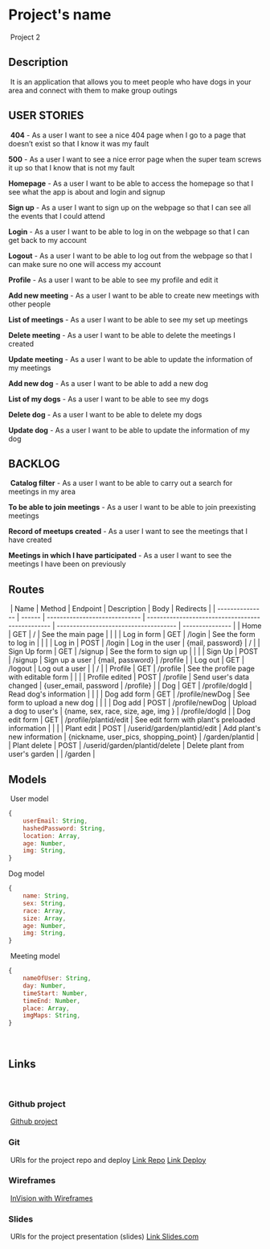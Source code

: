 
# Project's name
​
Project 2
​
## Description
​
It is an application that allows you to meet people who have dogs in your area and connect with them to make group outings
​
## USER STORIES
​
**404** - As a user I want to see a nice 404 page when I go to a page that doesn’t exist so that I know it was my fault
​

**500** - As a user I want to see a nice error page when the super team screws it up so that I know that is not my fault
​

**Homepage** - As a user I want to be able to access the homepage so that I see what the app is about and login and signup
​

**Sign up** - As a user I want to sign up on the webpage so that I can see all the events that I could attend
​

**Login** - As a user I want to be able to log in on the webpage so that I can get back to my account
​

**Logout** - As a user I want to be able to log out from the webpage so that I can make sure no one will access my account
​

**Profile** - As a user I want to be able to see my profile and edit it
​

**Add new meeting** - As a user I want to be able to create new meetings with other people
​

**List of meetings** - As a user I want to be able to see my set up meetings
​

**Delete meeting** - As a user I want to be able to delete the meetings I created
​

**Update meeting** - As a user I want to be able to update the information of my meetings
​

**Add new dog** - As a user I want to be able to add a new dog
​

**List of my dogs** - As a user I want to be able to see my dogs
​

**Delete dog** - As a user I want to be able to delete my dogs
​

**Update dog** - As a user I want to be able to update the information of my dog
​

## BACKLOG
​
**Catalog filter** - As a user I want to be able to carry out a search for meetings in my area
​

**To be able to join meetings** - As a user I want to be able to join preexisting meetings
​

**Record of meetups created** - As a user I want to see the meetings that I have created
​

**Meetings in which I have participated** - As a user I want to see the meetings I have been on previously
​

## Routes
​
| Name            | Method | Endpoint                      | Description                                      | Body                                  | Redirects       |
| --------------- | ------ | ----------------------------- | ------------------------------------------------ | ------------------------------------- | --------------- |
| Home            | GET    | /                             | See the main page                                |                                       |                 |
| Log in form     | GET    | /login                        | See the form to log in                           |                                       |                 |
| Log in          | POST   | /login                        | Log in the user                                  | {mail, password}                      | /               |
| Sign Up form    | GET    | /signup                       | See the form to sign up                          |                                       |                 |
| Sign Up         | POST   | /signup                       | Sign up a user                                   | {mail, password}                      | /profile        |
| Log out         | GET   | /logout                       | Log out a user                                   |                                       | /               |
| Profile         | GET    | /profile                      | See the profile page with editable form          |                                       |                 |
| Profile edited  | POST   | /profile                      | Send user's data changed                         | {user_email, password                 | /profile}       |
| Dog             | GET    | /profile/dogId                | Read dog's information                           |                                       |                   |
| Dog add form  | GET    | /profile/newDog                   | See form to upload a new dog                   |                                       |                 |
| Dog add       | POST   | /profile/newDog                   | Upload a dog to user's                         | {name, sex, race, size, age, img } | /profile/dogId |
| Dog edit form | GET    | /profile/plantid/edit          | See edit form with plant's preloaded information |                                       |                 |
| Plant edit      | POST   | /userid/garden/plantid/edit   | Add plant's new information                      | {nickname, user_pics, shopping_point} | /garden/plantid |
| Plant delete    | POST   | /userid/garden/plantid/delete | Delete plant from user's garden                  |                                       | /garden         |
​
## Models
​
User model
​
```js
{
    userEmail: String,
    hashedPassword: String,
    location: Array,
    age: Number,
    img: String,
}
```
Dog model
​
```js
{
    name: String,
    sex: String,
    race: Array,
    size: Array,
    age: Number,
    img: String,
}
```
​
Meeting model
​
```js
{
    nameOfUser: String,
    day: Number,
    timeStart: Number,
    timeEnd: Number,
    place: Array,
    imgMaps: String,
}
```
​
​
## Links
​
### Github project
​
[Github project](https://github.com/)
​
### Git
​
URls for the project repo and deploy
[Link Repo](https://github.com/)
[Link Deploy]()
​
### Wireframes
​
[InVision with Wireframes]()
​
### Slides
​
URls for the project presentation (slides)
[Link Slides.com]()

